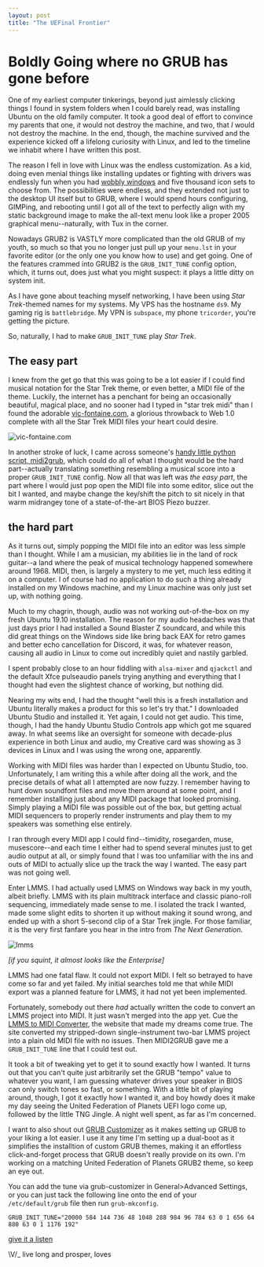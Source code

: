 ```yaml
---
layout: post
title: "The UEFinal Frontier"
---
```


# Boldly Going where no GRUB has gone before

One of my earliest computer tinkerings, beyond just aimlessly clicking things I found in system folders when I could barely read, was installing Ubuntu on the old family computer. It took a good deal of effort to convince my parents that one, *it* would not destroy the machine, and two, that *I* would not destroy the machine. In the end, though, the machine survived and the experience kicked off a lifelong curiosity with Linux, and led to the timeline we inhabit where I have written this post. 

The reason I fell in love with Linux was the endless customization. As a kid, doing even menial things like installing updates or fighting with drivers was endlessly fun when you had [wobbly windows](https://www.omgubuntu.co.uk/2018/09/wobbly-windows-new-libanimation-linux-library) and five thousand icon sets to choose from. The possibilities were endless, and they extended not just to the desktop UI itself but to GRUB, where I would spend hours configuring, GIMPing, and rebooting until I got all of the text to perfectly align with my static background image to make the all-text menu look like a proper 2005 graphical menu--naturally, with Tux in the corner. 

Nowadays GRUB2 is VASTLY more complicated than the old GRUB of my youth, so much so that you no longer just pull up your `menu.lst` in your favorite editor (or the only one you know how to use) and get going. One of the features crammed into GRUB2 is the `GRUB_INIT_TUNE` config option, which, it turns out, does just what you might suspect: it plays a little ditty on system init. 

As I have gone about teaching myself networking, I have been using *Star Trek*-themed names for my systems. My VPS has the hostname `ds9`. My gaming rig is `battlebridge`. My VPN is `subspace`, my phone `tricorder`, you're getting the picture. 

So, naturally, I had to make `GRUB_INIT_TUNE` play *Star Trek*. 

## The easy part

I knew from the get go that this was going to be a lot easier if I could find musical notation for the Star Trek theme, or even better, a MIDI file of the theme. Luckily, the internet has a penchant for being an occasionally beautiful, magical place, and no sooner had I typed in "star trek midi" than I found the adorable [vic-fontaine.com](http://www.vic-fontaine.com), a glorious throwback to Web 1.0 complete with all the Star Trek MIDI files your heart could desire. 

![vic-fontaine.com](https://queenkjuul.github.io/images/vicFull.png)

In another stroke of luck, I came across someone's [handy little python script, midi2grub](https://gitlab.com/lukasfink1/midi2grub), which could do all of what I thought would be the hard part--actually translating something resembling a musical score into a proper `GRUB_INIT_TUNE` config. Now all that was left was *the easy part*, the part where I would just pop open the MIDI file into some editor, slice out the bit I wanted, and maybe change the key/shift the pitch to sit nicely in that warm midrangey tone of a state-of-the-art BIOS Piezo buzzer. 

## the hard part

As it turns out, simply popping the MIDI file into an editor was less simple than I thought. While I am a musician, my abilities lie in the land of rock guitar--a land where the peak of musical technology happened somewhere around 1968. MIDI, then, is largely a mystery to me yet, much less editing it on a computer. I of course had no application to do such a thing already installed on my Windows machine, and my Linux machine was only just set up, with nothing going. 

Much to my chagrin, though, audio was not working out-of-the-box on my fresh Ubuntu 19.10 installation. The reason for my audio headaches was that just days prior I had installed a Sound Blaster Z soundcard, and while this did great things on the Windows side like bring back EAX for retro games and better echo cancellation for Discord, it was, for whatever reason, causing all audio in Linux to come out incredibly quiet and nastily garbled. 

I spent probably close to an hour fiddling with `alsa-mixer` and `qjackctl` and the default Xfce pulseaudio panels trying anything and everything that I thought had even the slightest chance of working, but nothing did. 

Nearing my wits end, I had the thought "well this is a fresh installation and Ubuntu literally makes a product for this so let's try that." I downloaded Ubuntu Studio and installed it. Yet again, I could not get audio. This time, though, I had the handy Ubuntu Studio Controls app which got me squared away. In what seems like an oversight for someone with decade-plus experience in both Linux and audio, my Creative card was showing as 3 devices in Linux and I was using the wrong one, apparently. 

Working with MIDI files was harder than I expected on Ubuntu Studio, too. Unfortunately, I am writing this a while after doing all the work, and the precise details of what all I attempted are now fuzzy. I remember having to hunt down soundfont files and move them around at some point, and I remember installing just about any MIDI package that looked promising. Simply playing a MIDI file was possible out of the box, but getting actual MIDI sequencers to properly render instruments and play them to my speakers was something else entirely. 

I ran through every MIDI app I could find--timidity, rosegarden, muse, musescore--and each time I either had to spend several minutes just to get audio output at all, or simply found that I was too unfamiliar with the ins and outs of MIDI to actually slice up the track the way I wanted. The easy part was not going well. 

Enter LMMS. I had actually used LMMS on Windows way back in my youth, albeit briefly. LMMS with its plain multitrack interface and classic piano-roll sequencing, immediately made sense to me. I isolated the track I wanted, made some slight edits to shorten it up without making it sound wrong, and ended up with a short 5-second clip of a Star Trek jingle. For those familiar, it is the very first fanfare you hear in the intro from *The Next Generation*. 

![lmms](https://queenkjuul.github.io/images/lmmsFull.png)


*[if you squint, it almost looks like the Enterprise]*

LMMS had one fatal flaw. It could not export MIDI. I felt so betrayed to have come so far and yet failed. My initial searches told me that while MIDI export was a planned feature for LMMS, it had not yet been implemented. 

Fortunately, somebody out there *had* actually written the code to convert an LMMS project into MIDI. It just wasn't merged into the app yet. Cue the [LMMS to MIDI Converter](https://www.lynxwave.com/LMMStoMIDI/LMMStoMIDIConverter.html), the website that made my dreams come true. The site converted my stripped-down single-instrument two-bar LMMS project into a plain old MIDI file with no issues. Then MIDI2GRUB gave me a `GRUB_INIT_TUNE` line that I could test out. 

It took a bit of tweaking yet to get it to sound exactly how I wanted. It turns out that you can't quite just arbitrarily set the GRUB "tempo" value to whatever you want, I am guessing whatever drives your speaker in BIOS can only switch tones so fast, or something. With a little bit of playing around, though, I got it exactly how I wanted it, and boy howdy does it make my day seeing the United Federation of Planets UEFI logo come up, followed by the little TNG Jingle. A night well spent, as far as I'm concerned. 

I want to also shout out [GRUB Customizer](https://launchpad.net/grub-customizer) as it makes setting up GRUB to your liking a lot easier. I use it any time I'm setting up a dual-boot as it simplifies the installtion of custom GRUB themes, making it an effortless click-and-forget process that GRUB doesn't really provide on its own. I'm working on a matching United Federation of Planets GRUB2 theme, so keep an eye out. 

You can add the tune via grub-customizer in General>Advanced Settings, or you can just tack the following line onto the end of your `/etc/default/grub` file then run `grub-mkconfig`. 

`GRUB_INIT_TUNE="20000 584 144 736 48 1048 288 984 96 784 63 0 1 656 64 880 63 0 1 1176 192"`

[give it a listen](https://youtu.be/967npdBLhJ0)

\V/_ live long and prosper, loves
